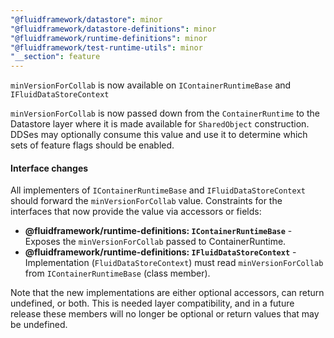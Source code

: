 ```yaml
---
"@fluidframework/datastore": minor
"@fluidframework/datastore-definitions": minor
"@fluidframework/runtime-definitions": minor
"@fluidframework/test-runtime-utils": minor
"__section": feature
---
```

`minVersionForCollab` is now available on `IContainerRuntimeBase` and `IFluidDataStoreContext`

`minVersionForCollab` is now passed down from the `ContainerRuntime` to the Datastore layer where it is made available for
`SharedObject` construction.
DDSes may optionally consume this value and use it to determine which sets of feature flags should be enabled.

#### Interface changes

All implementers of `IContainerRuntimeBase` and `IFluidDataStoreContext` should forward the `minVersionForCollab`
value. Constraints for the interfaces that now provide the value via accessors or fields:

- **@fluidframework/runtime-definitions: `IContainerRuntimeBase`** - Exposes the `minVersionForCollab` passed to ContainerRuntime.
- **@fluidframework/runtime-definitions: `IFluidDataStoreContext`** - Implementation (`FluidDataStoreContext`) must read
`minVersionForCollab` from `IContainerRuntimeBase` (class member).

Note that the new implementations are either optional accessors, can return undefined, or both.
This is needed layer compatibility, and in a future release these members will no longer be optional or return
values that may be undefined.
